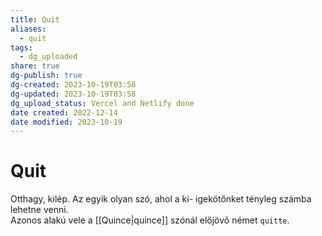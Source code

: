 ```yaml
---
title: Quit
aliases:
  - quit
tags:
  - dg_uploaded
share: true
dg-publish: true
dg-created: 2023-10-19T03:58
dg-updated: 2023-10-19T03:58
dg_upload_status: Vercel and Netlify done
date created: 2022-12-14
date modified: 2023-10-19
---
```


# Quit

Otthagy, kilép. Az egyik olyan szó, ahol a ki- igekötőnket tényleg számba lehetne venni.  
Azonos alakú vele a [[Quince\|quince]] szónál előjövő német `quitte`.  